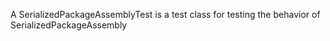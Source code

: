A SerializedPackageAssemblyTest is a test class for testing the behavior of SerializedPackageAssembly